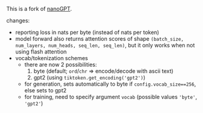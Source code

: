 This is a fork of [nanoGPT](https://github.com/karpathy/nanoGPT).

changes:

* reporting loss in nats per byte (instead of nats per token)
* model forward also returns attention scores of shape `(batch_size, num_layers, num_heads, seq_len, seq_len)`, but it only works when not using flash attention
* vocab/tokenization schemes
  * there are now 2 possibilities:
    1. byte (default; `ord`/`chr` => encode/decode with ascii text)
    2. gpt2 (using `tiktoken.get_encoding('gpt2')`)
  * for generation, sets automatically to byte if `config.vocab_size==256`, else sets to gpt2
  * for training, need to specify argument `vocab` (possible values `'byte'`, `'gpt2'`)